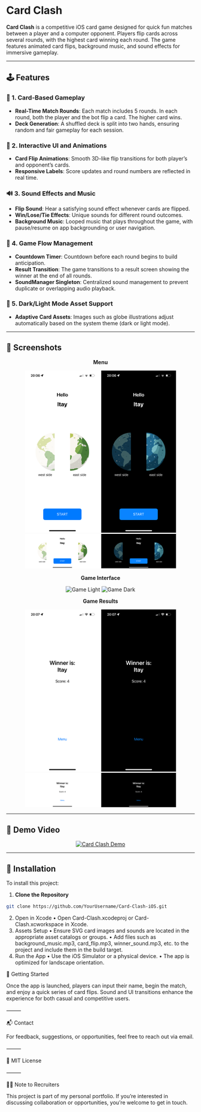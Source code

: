 # Card Clash

**Card Clash** is a competitive iOS card game designed for quick fun matches between a player and a computer opponent. Players flip cards across several rounds, with the highest card winning each round. The game features animated card flips, background music, and sound effects for immersive gameplay.

---

## 🕹️ Features

### 🎴 1. Card-Based Gameplay
- **Real-Time Match Rounds**: Each match includes 5 rounds. In each round, both the player and the bot flip a card. The higher card wins.
- **Deck Generation**: A shuffled deck is split into two hands, ensuring random and fair gameplay for each session.

### 💫 2. Interactive UI and Animations
- **Card Flip Animations**: Smooth 3D-like flip transitions for both player’s and opponent’s cards.
- **Responsive Labels**: Score updates and round numbers are reflected in real time.

### 🔊 3. Sound Effects and Music
- **Flip Sound**: Hear a satisfying sound effect whenever cards are flipped.
- **Win/Lose/Tie Effects**: Unique sounds for different round outcomes.
- **Background Music**: Looped music that plays throughout the game, with pause/resume on app backgrounding or user navigation.

### 🧠 4. Game Flow Management
- **Countdown Timer**: Countdown before each round begins to build anticipation.
- **Result Transition**: The game transitions to a result screen showing the winner at the end of all rounds.
- **SoundManager Singleton**: Centralized sound management to prevent duplicate or overlapping audio playback.

### 🌙 5. Dark/Light Mode Asset Support
- **Adaptive Card Assets**: Images such as globe illustrations adjust automatically based on the system theme (dark or light mode).

---

## 📸 Screenshots

<p align="center"><strong>Menu</strong></p>
<p align="center">
   <img src="./Screenshots/MenuPL.PNG" alt="Menu Portrait Light" width="200"/> 
   <img src="./Screenshots/MenuPD.PNG" alt="Menu Portrait Dark" width="200"/> 
   <img src="./Screenshots/MenuLL.PNG" alt="Menu Landscape Light" width="200"/> 
   <img src="./Screenshots/MenuLD.PNG" alt="Menu Landscape Dark" width="200"/> 
</p>

<p align="center"><strong>Game Interface</strong></p>
<p align="center">
   <img src="./Screenshots/GameL" alt="Game Light" width="200"/> 
   <img src="./Screenshots/GameD" alt="Game Dark" width="200"/> 
</p>

<p align="center"><strong>Game Results</strong></p>
<p align="center">
   <img src="./Screenshots/ResultsPL.PNG" alt="Result Portrait Light" width="200"/> 
   <img src="./Screenshots/ResultsPD.PNG" alt="Result Portrait Dark" width="200"/> 
   <img src="./Screenshots/ResultsLL.PNG" alt="Result Landscape Light" width="200"/> 
   <img src="./Screenshots/ResultLD.PNG" alt="Result Landscape Dark" width="200"/> 
</p>

---

## 🎥 Demo Video

<p align="center">
  <a href="https://youtu.be/YOUR_DEMO_LINK_HERE">
    <img src="https://img.youtube.com/vi/YOUR_DEMO_LINK_HERE/mq2.jpg" alt="Card Clash Demo" style="width:60%; height:auto;">
  </a>
</p>

---

## 🚀 Installation

To install this project:

1. **Clone the Repository**
```bash
git clone https://github.com/YourUsername/Card-Clash-iOS.git
```
2.	Open in Xcode
•	Open Card-Clash.xcodeproj or Card-Clash.xcworkspace in Xcode.
3.	Assets Setup
•	Ensure SVG card images and sounds are located in the appropriate asset catalogs or groups.
•	Add files such as background_music.mp3, card_flip.mp3, winner_sound.mp3, etc. to the project and include them in the build target.
4.	Run the App
•	Use the iOS Simulator or a physical device.
•	The app is optimized for landscape orientation.

🧭 Getting Started

Once the app is launched, players can input their name, begin the match, and enjoy a quick series of card flips. Sound and UI transitions enhance the experience for both casual and competitive users.

⸻

📬 Contact

For feedback, suggestions, or opportunities, feel free to reach out via email.

⸻

📄 MIT License

⸻

🧑‍💼 Note to Recruiters

This project is part of my personal portfolio. If you’re interested in discussing collaboration or opportunities, you’re welcome to get in touch.
